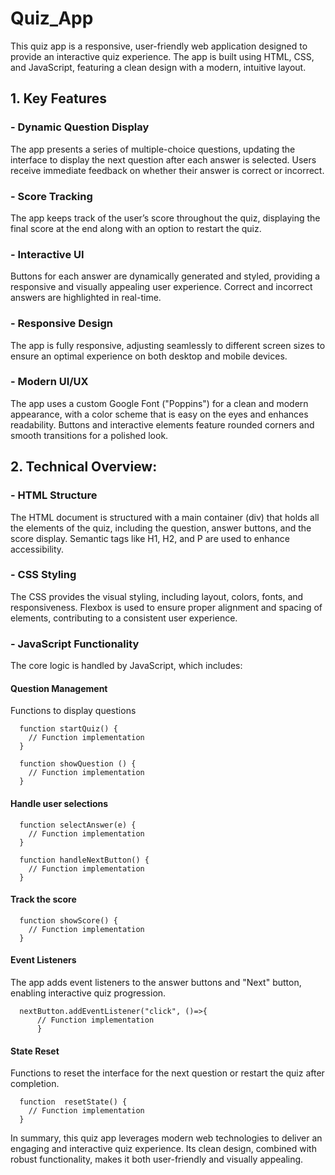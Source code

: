# Quiz_App

This quiz app is a responsive, user-friendly web application designed to provide an interactive quiz experience. The app is built using HTML, CSS, and JavaScript, featuring a clean design with a modern, intuitive layout.

<h2>1. Key Features</h2>

<h3>- Dynamic Question Display</h3>

  The app presents a series of multiple-choice questions, updating the interface to display the next question after each answer is selected. Users receive immediate feedback on whether their answer is correct or incorrect.
  
<h3>- Score Tracking</h3>

  The app keeps track of the user’s score throughout the quiz, displaying the final score at the end along with an option to restart the quiz.

<h3>- Interactive UI</h3>

  Buttons for each answer are dynamically generated and styled, providing a responsive and visually appealing user experience. Correct and incorrect answers are highlighted in real-time.

<h3>- Responsive Design</h3>

  The app is fully responsive, adjusting seamlessly to different screen sizes to ensure an optimal experience on both desktop and mobile devices.

<h3>- Modern UI/UX</h3>

  The app uses a custom Google Font ("Poppins") for a clean and modern appearance, with a color scheme that is easy on the eyes and enhances readability. Buttons and interactive elements feature rounded corners and smooth transitions for a polished look.
  
<h2>2. Technical Overview:</h2>

<h3>- HTML Structure</h3>

  The HTML document is structured with a main container (div) that holds all the elements of the quiz, including the question, answer buttons, and the score display. Semantic tags like H1, H2, and P are used to enhance accessibility.
  
<h3>- CSS Styling</h3>

  The CSS provides the visual styling, including layout, colors, fonts, and responsiveness. Flexbox is used to ensure proper alignment and spacing of elements, contributing to a consistent user experience.

<h3>- JavaScript Functionality</h3>

   The core logic is handled by JavaScript, which includes:
   
  <h4>Question Management</h4>
  
  Functions to display questions

      function startQuiz() {
        // Function implementation
      }

      function showQuestion () {
        // Function implementation
      }

  <h4>Handle user selections</h4>

      function selectAnswer(e) {
        // Function implementation
      }

      function handleNextButton() {
        // Function implementation
      }
  
  <h4>Track the score</h4>

      function showScore() {
        // Function implementation
      }
  
  <h4>Event Listeners</h4>

  The app adds event listeners to the answer buttons and "Next" button, enabling interactive quiz progression.

      nextButton.addEventListener("click", ()=>{
          // Function implementation
          }

  <h4>State Reset</h4>

  Functions to reset the interface for the next question or restart the quiz after completion.

      function  resetState() {
        // Function implementation
      }

  In summary, this quiz app leverages modern web technologies to deliver an engaging and interactive quiz experience. Its clean design, combined with robust functionality, makes it both user-friendly and visually appealing.
